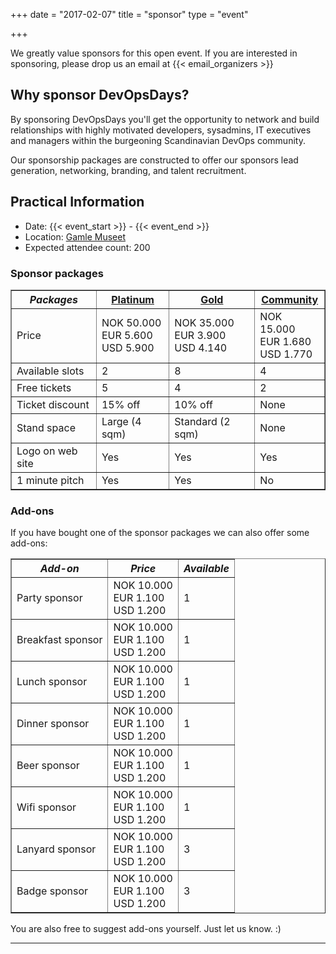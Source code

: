 +++
date = "2017-02-07"
title = "sponsor"
type = "event"


+++

We greatly value sponsors for this open event. If you are interested in sponsoring, please drop us an email at {{< email_organizers >}}

</hr>

<h2>Why sponsor DevOpsDays?</h2>
By sponsoring DevOpsDays you'll get the opportunity to network and build relationships with highly motivated developers, sysadmins, IT executives and managers within the burgeoning Scandinavian DevOps community.

Our sponsorship packages are constructed to offer our sponsors lead generation, networking, branding, and talent recruitment.

<h2>Practical Information</h2>
<ul>
  <li>Date: {{< event_start >}} - {{< event_end >}}</li>
  <li>Location: <a href="http://www.gamlemuseet.no/english/">Gamle Museet</a></li>
  <li>Expected attendee count: 200</li>
</ul>

### Sponsor packages

<table border=1 cellspacing=1 width="100%">
  <tr>
    <th><i>Packages</i></th>
    <th><center><b><u>Platinum</u></center></b></th>
    <th><center><b><u>Gold</u></center></b></th>
    <th><center><b><u>Community</u></center></b></th>
  </tr>
  <tr>
    <td>Price</td>
    <td>NOK 50.000 <br>EUR 5.600 <br>USD 5.900</td>
    <td>NOK 35.000 <br>EUR 3.900 <br>USD 4.140</td>
    <td>NOK 15.000 <br>EUR 1.680 <br>USD 1.770</td>
  </tr>
  <tr>
    <td>Available slots</td>
    <td>2</td>
    <td>8</td>
    <td>4</td>
  </tr>
  <tr>
    <td>Free tickets</td>
    <td>5</td>
    <td>4</td>
    <td>2</td>
  </tr>
  <tr>
    <td>Ticket discount</td>
    <td>15% off</td>
    <td>10% off</td>
    <td>None</td>
  </tr>
  <tr>
    <td>Stand space</td>
    <td>Large (4 sqm)</td>
    <td>Standard (2 sqm)</td>
    <td>None</td>
  </tr>
  <tr>
    <td>Logo on web site</td>
    <td>Yes</td>
    <td>Yes</td>
    <td>Yes</td>
  </tr>
  <tr>
    <td>1 minute pitch</td>
    <td>Yes</td>
    <td>Yes</td>
    <td>No</td>
  </tr>
</table>

### Add-ons

If you have bought one of the sponsor packages we can also offer some add-ons:
<table border=1 cellspacing=1 width="100%">
  <tr>
    <th><i>Add-on</i></th>
    <th><i>Price</i></th>
    <th><i>Available</i></th>
  </tr>
  <tr>
    <td>Party sponsor</td>
    <td>NOK 10.000 <br>EUR 1.100 <br>USD 1.200</td>
    <td>1</td>
  </tr>
  <tr>
    <td>Breakfast sponsor</td>
    <td>NOK 10.000 <br>EUR 1.100 <br>USD 1.200</td>
    <td>1</td>
  </tr>
  <tr>
    <td>Lunch sponsor</td>
    <td>NOK 10.000 <br>EUR 1.100 <br>USD 1.200</td>
    <td>1</td>
  </tr>
  <tr>
    <td>Dinner sponsor</td>
    <td>NOK 10.000 <br>EUR 1.100 <br>USD 1.200</td>
    <td>1</td>
  </tr>
  <tr>
    <td>Beer sponsor</td>
    <td>NOK 10.000 <br>EUR 1.100 <br>USD 1.200</td>
    <td>1</td>
  </tr>
  <tr>
    <td>Wifi sponsor</td>
    <td>NOK 10.000 <br>EUR 1.100 <br>USD 1.200</td>
    <td>1</td>
  </tr>
  <tr>
    <td>Lanyard sponsor</td>
    <td>NOK 10.000 <br>EUR 1.100 <br>USD 1.200</td>
    <td>3</td>
  </tr>
  <tr>
    <td>Badge sponsor</td>
    <td>NOK 10.000 <br>EUR 1.100 <br>USD 1.200</td>
    <td>3</td>
  </tr>
</table>

You are also free to suggest add-ons yourself. Just let us know. :)

<hr/>
